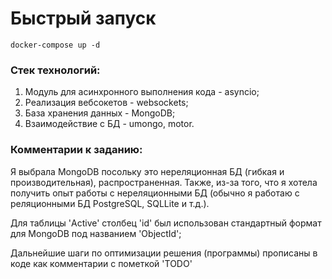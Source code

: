 # Быстрый запуск
```
docker-compose up -d
```

### Cтек технологий:
1. Модуль для асинхронного выполнения кода - asyncio;
2. Реализация вебсокетов - websockets;
3. База хранения данных - MongoDB;
4. Взаимодействие с БД - umongo, motor.


### Комментарии к заданию: 
Я выбрала MongoDB посольку это нереляционная БД (гибкая и производительная), 
распространенная. Также, из-за того, что я хотела получить опыт работы с нереляционными БД (обычно я работаю с реляционными БД PostgreSQL, SQLLite и т.д.).

Для таблицы 'Active' столбец 'id' был использован стандартный формат для MongoDB под названием 'ObjectId';
 
Дальнейшие шаги по оптимизации решения (программы) прописаны в коде как комментарии с пометкой 'TODO'
